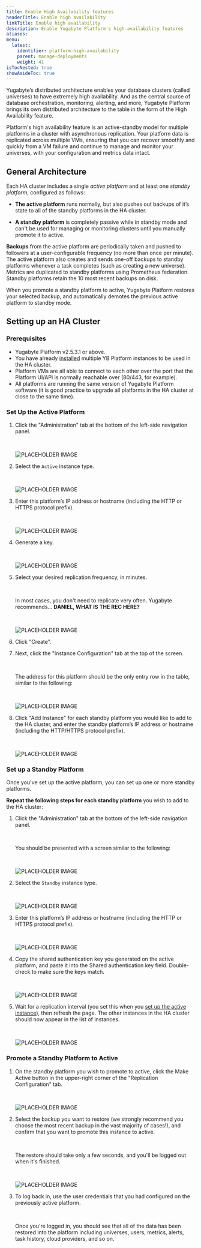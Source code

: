 ```yaml
---
title: Enable High Availability features
headerTitle: Enable high availability
linkTitle: Enable high availability
description: Enable Yugabyte Platform's high-availability features
aliases:
menu:
  latest:
    identifier: platform-high-availability
    parent: manage-deployments
    weight: 41
isTocNested: true
showAsideToc: true
---
```


Yugabyte’s distributed architecture enables your database clusters (called universes) to have extremely high availability. And as the central source of database orchestration, monitoring, alerting, and more, Yugabyte Platform brings its own distributed architecture to the table in the form of the High Availability feature. 

Platform's high availability feature is an active-standby model for multiple platforms in a cluster with asynchronous replication. Your platform data is replicated across multiple VMs, ensuring that you can recover smoothly and quickly from a VM failure and continue to manage and monitor your universes, with your configuration and metrics data intact.

## General Architecture

Each HA cluster includes a single _active platform_ and at least one _standby platform_, configured as follows:

* **The active platform** runs normally, but also pushes out backups of it’s state to all of the standby platforms in the HA cluster.

* **A standby platform** is completely passive while in standby mode and can't be used for managing or monitoring clusters until you manually promote it to active.

**Backups** from the active platform are periodically taken and pushed to followers at a user-configurable frequency (no more than once per minute). The active platform also creates and sends one-off backups to standby platforms whenever a task completes (such as creating a new universe). Metrics are duplicated to standby platforms using Prometheus federation. Standby platforms retain the 10 most recent backups on disk.

When you promote a standby platform to active, Yugabyte Platform restores your selected backup, and automatically demotes the previous active platform to standby mode.

## Setting up an HA Cluster

### Prerequisites

* Yugabyte Platform v2.5.3.1 or above.
* You have already [installed](../../install-yugabyte-platform/) multiple YB Platform instances to be used in the HA cluster.
* Platform VMs are all able to connect to each other over the port that the Platform UI/API is normally reachable over (80/443, for example).
* All platforms are running the same version of Yugabyte Platform software (it is good practice to upgrade all platforms in the HA cluster at close to the same time).

### Set Up the Active Platform

1. Click the "Administration" tab at the bottom of the left-side navigation panel.

    <br/>

    ![PLACEHOLDER IMAGE](/images/placeholder-name.png)

1. Select the `Active` instance type.

    <br/>

    ![PLACEHOLDER IMAGE](/images/placeholder-name.png)

1. Enter this platform’s IP address or hostname (including the HTTP or HTTPS protocol prefix).

    <br/>

    ![PLACEHOLDER IMAGE](/images/placeholder-name.png)

1. Generate a key.

    <br/>

    ![PLACEHOLDER IMAGE](/images/placeholder-name.png)

1. Select your desired replication frequency, in minutes.

    <br/>

    In most cases, you don't need to replicate very often. Yugabyte recommends... **DANIEL, WHAT IS THE REC HERE?**

    <br/>

    ![PLACEHOLDER IMAGE](/images/placeholder-name.png)

1. Click "Create".

1. Next, click the "Instance Configuration" tab at the top of the screen.

    <br/>

    The address for this platform should be the only entry row in the table, similar to the following:

    <br/>

    ![PLACEHOLDER IMAGE](/images/placeholder-name.png)

1. Click "Add Instance" for each standby platform you would like to add to the HA cluster, and enter the standby platform’s IP address or hostname (including the HTTP/HTTPS protocol prefix).

    <br/>

    ![PLACEHOLDER IMAGE](/images/placeholder-name.png)

### Set up a Standby Platform

Once you've set up the active platform, you can set up one or more standby platforms.

**Repeat the following steps for each standby platform** you wish to add to the HA cluster:

1. Click the "Administration" tab at the bottom of the left-side navigation panel.

    <br/>

    You should be presented with a screen similar to the following:

    <br/>

    ![PLACEHOLDER IMAGE](/images/placeholder-name.png)

1. Select the `Standby` instance type.

    <br/>

    ![PLACEHOLDER IMAGE](/images/placeholder-name.png)

1. Enter this platform’s IP address or hostname (including the HTTP or HTTPS protocol prefix).

    <br/>

    ![PLACEHOLDER IMAGE](/images/placeholder-name.png)

1. Copy the shared authentication key you generated on the active platform, and paste it into the Shared authentication key field. Double-check to make sure the keys match.

    <br/>

    ![PLACEHOLDER IMAGE](/images/placeholder-name.png)

1. Wait for a replication interval (you set this when you [set up the active instance](#set-up-the-active-platform)), then refresh the page. The other instances in the HA cluster should now appear in the list of instances.

    <br/>

    ![PLACEHOLDER IMAGE](/images/placeholder-name.png)

### Promote a Standby Platform to Active

1. On the standby platform you wish to promote to active, click the Make Active button in the upper-right corner of the "Replication Configuration" tab.

    <br/>

    ![PLACEHOLDER IMAGE](/images/placeholder-name.png)

1. Select the backup you want to restore (we strongly recommend you choose the most recent backup in the vast majority of cases!), and confirm that you want to promote this instance to active.

    <br/>

    The restore should take only a few seconds, and you'll be logged out when it's finished.

    <br/>

    ![PLACEHOLDER IMAGE](/images/placeholder-name.png)

1. To log back in, use the user credentials that you had configured on the previously active platform.

    <br/>

    Once you're logged in, you should see that all of the data has been restored into the platform including universes, users, metrics, alerts, task history, cloud providers, and so on.
